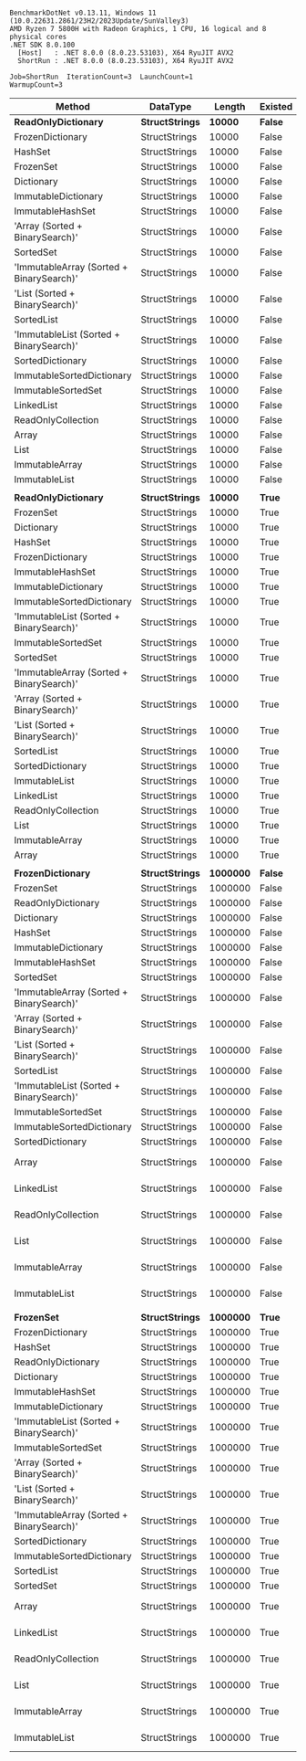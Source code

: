 ```

BenchmarkDotNet v0.13.11, Windows 11 (10.0.22631.2861/23H2/2023Update/SunValley3)
AMD Ryzen 7 5800H with Radeon Graphics, 1 CPU, 16 logical and 8 physical cores
.NET SDK 8.0.100
  [Host]   : .NET 8.0.0 (8.0.23.53103), X64 RyuJIT AVX2
  ShortRun : .NET 8.0.0 (8.0.23.53103), X64 RyuJIT AVX2

Job=ShortRun  IterationCount=3  LaunchCount=1  
WarmupCount=3  

```
| Method                                   | DataType      | Length  | Existed | Mean              | Error             | StdDev           | Allocated   |
|----------------------------------------- |-------------- |-------- |-------- |------------------:|------------------:|-----------------:|------------:|
| **ReadOnlyDictionary**                       | **StructStrings** | **10000**   | **False**   |          **58.27 ns** |          **8.292 ns** |         **0.455 ns** |        **40 B** |
| FrozenDictionary                         | StructStrings | 10000   | False   |          58.63 ns |          2.926 ns |         0.160 ns |        40 B |
| HashSet                                  | StructStrings | 10000   | False   |          61.48 ns |          7.855 ns |         0.431 ns |        40 B |
| FrozenSet                                | StructStrings | 10000   | False   |          61.54 ns |          0.318 ns |         0.017 ns |        40 B |
| Dictionary                               | StructStrings | 10000   | False   |          63.80 ns |          5.516 ns |         0.302 ns |        40 B |
| ImmutableDictionary                      | StructStrings | 10000   | False   |          71.12 ns |         12.488 ns |         0.685 ns |        40 B |
| ImmutableHashSet                         | StructStrings | 10000   | False   |          72.25 ns |         14.326 ns |         0.785 ns |        40 B |
| &#39;Array (Sorted + BinarySearch)&#39;          | StructStrings | 10000   | False   |         388.99 ns |         30.886 ns |         1.693 ns |           - |
| SortedSet                                | StructStrings | 10000   | False   |         389.36 ns |         74.675 ns |         4.093 ns |           - |
| &#39;ImmutableArray (Sorted + BinarySearch)&#39; | StructStrings | 10000   | False   |         392.51 ns |          8.244 ns |         0.452 ns |           - |
| &#39;List (Sorted + BinarySearch)&#39;           | StructStrings | 10000   | False   |         397.05 ns |         13.357 ns |         0.732 ns |           - |
| SortedList                               | StructStrings | 10000   | False   |         401.61 ns |         13.554 ns |         0.743 ns |        40 B |
| &#39;ImmutableList (Sorted + BinarySearch)&#39;  | StructStrings | 10000   | False   |         411.35 ns |         41.305 ns |         2.264 ns |           - |
| SortedDictionary                         | StructStrings | 10000   | False   |         413.46 ns |         50.250 ns |         2.754 ns |        40 B |
| ImmutableSortedDictionary                | StructStrings | 10000   | False   |         415.33 ns |         33.239 ns |         1.822 ns |           - |
| ImmutableSortedSet                       | StructStrings | 10000   | False   |         416.55 ns |         64.812 ns |         3.553 ns |           - |
| LinkedList                               | StructStrings | 10000   | False   |     904,525.43 ns |    368,342.332 ns |    20,190.086 ns |   1280003 B |
| ReadOnlyCollection                       | StructStrings | 10000   | False   |     931,972.59 ns |     80,997.386 ns |     4,439.740 ns |   1280002 B |
| Array                                    | StructStrings | 10000   | False   |     946,845.75 ns |    334,564.823 ns |    18,338.627 ns |   1280002 B |
| List                                     | StructStrings | 10000   | False   |     948,803.99 ns |     64,902.128 ns |     3,557.505 ns |   1280002 B |
| ImmutableArray                           | StructStrings | 10000   | False   |     949,636.05 ns |     81,025.402 ns |     4,441.276 ns |   1280002 B |
| ImmutableList                            | StructStrings | 10000   | False   |     954,348.83 ns |    178,342.776 ns |     9,775.569 ns |   1280003 B |
|                                          |               |         |         |                   |                   |                  |             |
| **ReadOnlyDictionary**                       | **StructStrings** | **10000**   | **True**    |         **238.08 ns** |         **16.195 ns** |         **0.888 ns** |       **168 B** |
| FrozenSet                                | StructStrings | 10000   | True    |         240.98 ns |          9.935 ns |         0.545 ns |       168 B |
| Dictionary                               | StructStrings | 10000   | True    |         248.28 ns |          6.319 ns |         0.346 ns |       168 B |
| HashSet                                  | StructStrings | 10000   | True    |         248.71 ns |         38.874 ns |         2.131 ns |       168 B |
| FrozenDictionary                         | StructStrings | 10000   | True    |         249.78 ns |         34.722 ns |         1.903 ns |       168 B |
| ImmutableHashSet                         | StructStrings | 10000   | True    |         255.40 ns |         34.860 ns |         1.911 ns |       168 B |
| ImmutableDictionary                      | StructStrings | 10000   | True    |         260.74 ns |         16.978 ns |         0.931 ns |       168 B |
| ImmutableSortedDictionary                | StructStrings | 10000   | True    |         325.29 ns |          8.490 ns |         0.465 ns |           - |
| &#39;ImmutableList (Sorted + BinarySearch)&#39;  | StructStrings | 10000   | True    |         333.79 ns |         73.001 ns |         4.001 ns |           - |
| ImmutableSortedSet                       | StructStrings | 10000   | True    |         341.06 ns |         30.372 ns |         1.665 ns |           - |
| SortedSet                                | StructStrings | 10000   | True    |         342.85 ns |        113.814 ns |         6.239 ns |           - |
| &#39;ImmutableArray (Sorted + BinarySearch)&#39; | StructStrings | 10000   | True    |         348.74 ns |         16.720 ns |         0.916 ns |           - |
| &#39;Array (Sorted + BinarySearch)&#39;          | StructStrings | 10000   | True    |         348.78 ns |         25.781 ns |         1.413 ns |           - |
| &#39;List (Sorted + BinarySearch)&#39;           | StructStrings | 10000   | True    |         350.46 ns |         39.144 ns |         2.146 ns |           - |
| SortedList                               | StructStrings | 10000   | True    |         359.00 ns |         21.958 ns |         1.204 ns |        40 B |
| SortedDictionary                         | StructStrings | 10000   | True    |         363.20 ns |         42.962 ns |         2.355 ns |        40 B |
| ImmutableList                            | StructStrings | 10000   | True    |     341,366.02 ns |     43,549.625 ns |     2,387.102 ns |    446796 B |
| LinkedList                               | StructStrings | 10000   | True    |     358,173.09 ns |     83,754.515 ns |     4,590.868 ns |    499857 B |
| ReadOnlyCollection                       | StructStrings | 10000   | True    |     366,695.62 ns |     40,503.461 ns |     2,220.131 ns |    499809 B |
| List                                     | StructStrings | 10000   | True    |     367,251.41 ns |     68,028.580 ns |     3,728.876 ns |    499809 B |
| ImmutableArray                           | StructStrings | 10000   | True    |     368,851.49 ns |     46,689.681 ns |     2,559.219 ns |    499809 B |
| Array                                    | StructStrings | 10000   | True    |     372,706.73 ns |     23,320.688 ns |     1,278.286 ns |    499809 B |
|                                          |               |         |         |                   |                   |                  |             |
| **FrozenDictionary**                         | **StructStrings** | **1000000** | **False**   |          **60.05 ns** |          **3.785 ns** |         **0.207 ns** |        **40 B** |
| FrozenSet                                | StructStrings | 1000000 | False   |          61.35 ns |          1.456 ns |         0.080 ns |        40 B |
| ReadOnlyDictionary                       | StructStrings | 1000000 | False   |          63.66 ns |          5.353 ns |         0.293 ns |        40 B |
| Dictionary                               | StructStrings | 1000000 | False   |          65.17 ns |          3.846 ns |         0.211 ns |        40 B |
| HashSet                                  | StructStrings | 1000000 | False   |          66.91 ns |         15.314 ns |         0.839 ns |        40 B |
| ImmutableDictionary                      | StructStrings | 1000000 | False   |         101.12 ns |          7.290 ns |         0.400 ns |        40 B |
| ImmutableHashSet                         | StructStrings | 1000000 | False   |         101.89 ns |          6.956 ns |         0.381 ns |        40 B |
| SortedSet                                | StructStrings | 1000000 | False   |         616.20 ns |          5.192 ns |         0.285 ns |           - |
| &#39;ImmutableArray (Sorted + BinarySearch)&#39; | StructStrings | 1000000 | False   |         632.43 ns |        120.363 ns |         6.598 ns |           - |
| &#39;Array (Sorted + BinarySearch)&#39;          | StructStrings | 1000000 | False   |         636.16 ns |         59.883 ns |         3.282 ns |           - |
| &#39;List (Sorted + BinarySearch)&#39;           | StructStrings | 1000000 | False   |         636.44 ns |         35.491 ns |         1.945 ns |           - |
| SortedList                               | StructStrings | 1000000 | False   |         645.11 ns |         43.501 ns |         2.384 ns |        40 B |
| &#39;ImmutableList (Sorted + BinarySearch)&#39;  | StructStrings | 1000000 | False   |         651.54 ns |         15.687 ns |         0.860 ns |           - |
| ImmutableSortedSet                       | StructStrings | 1000000 | False   |         668.59 ns |         26.499 ns |         1.453 ns |           - |
| ImmutableSortedDictionary                | StructStrings | 1000000 | False   |         669.59 ns |         12.099 ns |         0.663 ns |           - |
| SortedDictionary                         | StructStrings | 1000000 | False   |         677.99 ns |         33.847 ns |         1.855 ns |        40 B |
| Array                                    | StructStrings | 1000000 | False   |  95,091,486.11 ns |  8,029,018.601 ns |   440,097.602 ns | 128000169 B |
| LinkedList                               | StructStrings | 1000000 | False   |  97,047,738.89 ns |  4,990,152.560 ns |   273,527.100 ns | 128000169 B |
| ReadOnlyCollection                       | StructStrings | 1000000 | False   |  98,032,333.33 ns |  4,548,419.036 ns |   249,314.195 ns | 128000169 B |
| List                                     | StructStrings | 1000000 | False   | 100,145,550.00 ns | 31,377,981.921 ns | 1,719,933.069 ns | 128000169 B |
| ImmutableArray                           | StructStrings | 1000000 | False   | 100,738,208.33 ns |  7,776,512.995 ns |   426,256.918 ns | 128000169 B |
| ImmutableList                            | StructStrings | 1000000 | False   | 145,711,188.89 ns |  4,469,477.424 ns |   244,987.139 ns | 128000169 B |
|                                          |               |         |         |                   |                   |                  |             |
| **FrozenSet**                                | **StructStrings** | **1000000** | **True**    |         **243.78 ns** |          **9.635 ns** |         **0.528 ns** |       **168 B** |
| FrozenDictionary                         | StructStrings | 1000000 | True    |         252.57 ns |         19.415 ns |         1.064 ns |       168 B |
| HashSet                                  | StructStrings | 1000000 | True    |         259.26 ns |         18.610 ns |         1.020 ns |       168 B |
| ReadOnlyDictionary                       | StructStrings | 1000000 | True    |         260.06 ns |          1.412 ns |         0.077 ns |       168 B |
| Dictionary                               | StructStrings | 1000000 | True    |         264.20 ns |         48.228 ns |         2.644 ns |       168 B |
| ImmutableHashSet                         | StructStrings | 1000000 | True    |         286.84 ns |          6.861 ns |         0.376 ns |       168 B |
| ImmutableDictionary                      | StructStrings | 1000000 | True    |         291.90 ns |         98.978 ns |         5.425 ns |       168 B |
| &#39;ImmutableList (Sorted + BinarySearch)&#39;  | StructStrings | 1000000 | True    |         542.03 ns |          6.603 ns |         0.362 ns |           - |
| ImmutableSortedSet                       | StructStrings | 1000000 | True    |         548.27 ns |          6.691 ns |         0.367 ns |           - |
| &#39;Array (Sorted + BinarySearch)&#39;          | StructStrings | 1000000 | True    |         552.30 ns |         13.119 ns |         0.719 ns |           - |
| &#39;List (Sorted + BinarySearch)&#39;           | StructStrings | 1000000 | True    |         559.20 ns |         12.727 ns |         0.698 ns |           - |
| &#39;ImmutableArray (Sorted + BinarySearch)&#39; | StructStrings | 1000000 | True    |         559.38 ns |         96.803 ns |         5.306 ns |           - |
| SortedDictionary                         | StructStrings | 1000000 | True    |         564.96 ns |         17.604 ns |         0.965 ns |        40 B |
| ImmutableSortedDictionary                | StructStrings | 1000000 | True    |         566.47 ns |         33.632 ns |         1.843 ns |           - |
| SortedList                               | StructStrings | 1000000 | True    |         569.51 ns |         24.243 ns |         1.329 ns |        40 B |
| SortedSet                                | StructStrings | 1000000 | True    |         577.34 ns |         87.004 ns |         4.769 ns |           - |
| Array                                    | StructStrings | 1000000 | True    |  30,825,591.67 ns |  5,760,295.045 ns |   315,741.209 ns |  41035649 B |
| LinkedList                               | StructStrings | 1000000 | True    |  31,016,672.22 ns |  2,290,976.778 ns |   125,576.168 ns |  41035625 B |
| ReadOnlyCollection                       | StructStrings | 1000000 | True    |  31,466,625.00 ns |  6,630,397.332 ns |   363,434.451 ns |  41035649 B |
| List                                     | StructStrings | 1000000 | True    |  31,583,288.89 ns |  5,303,569.327 ns |   290,706.531 ns |  41035625 B |
| ImmutableArray                           | StructStrings | 1000000 | True    |  32,650,361.11 ns |  2,263,695.424 ns |   124,080.785 ns |  41035649 B |
| ImmutableList                            | StructStrings | 1000000 | True    |  40,588,894.44 ns |  2,575,861.050 ns |   141,191.636 ns |  35703105 B |

